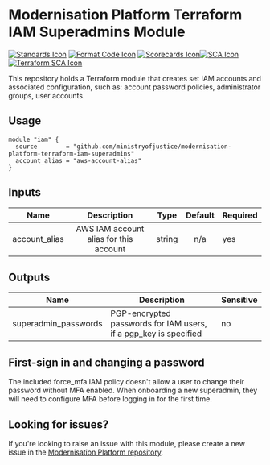 # Modernisation Platform Terraform IAM Superadmins Module
[![Standards Icon]][Standards Link] [![Format Code Icon]][Format Code Link] [![Scorecards Icon]][Scorecards Link][![SCA Icon]][SCA Link] [![Terraform SCA Icon]][Terraform SCA Link]

This repository holds a Terraform module that creates set IAM accounts and associated configuration, such as: account password policies, administrator groups, user accounts.

## Usage

```
module "iam" {
  source        = "github.com/ministryofjustice/modernisation-platform-terraform-iam-superadmins"
  account_alias = "aws-account-alias"
}
```

## Inputs

|     Name      |              Description               |  Type  | Default | Required |
| :-----------: | :------------------------------------: | :----: | :-----: | -------- |
| account_alias | AWS IAM account alias for this account | string |   n/a   | yes      |

## Outputs

| Name                 | Description                                                      | Sensitive |
| -------------------- | ---------------------------------------------------------------- | --------- |
| superadmin_passwords | PGP-encrypted passwords for IAM users, if a pgp_key is specified | no        |

## First-sign in and changing a password

The included force_mfa IAM policy doesn't allow a user to change their password without MFA enabled. When onboarding a new superadmin,
they will need to configure MFA before logging in for the first time.

## Looking for issues?

If you're looking to raise an issue with this module, please create a new issue in the [Modernisation Platform repository](https://github.com/ministryofjustice/modernisation-platform/issues).

[Standards Link]: https://github-community.service.justice.gov.uk/repository-standards/modernisation-platform-terraform-iam-superadmins "Repo standards badge."
[Standards Icon]: https://github-community.service.justice.gov.uk/repository-standards/api/modernisation-platform-terraform-iam-superadmins/badge
[Format Code Icon]: https://img.shields.io/github/actions/workflow/status/ministryofjustice/modernisation-platform-terraform-iam-superadmins/format-code.yml?labelColor=231f20&style=for-the-badge&label=Formate%20Code
[Format Code Link]: https://github.com/ministryofjustice/modernisation-platform-terraform-iam-superadmins/actions/workflows/format-code.yml
[Scorecards Icon]: https://img.shields.io/github/actions/workflow/status/ministryofjustice/modernisation-platform-terraform-iam-superadmins/scorecards.yml?branch=main&labelColor=231f20&style=for-the-badge&label=Scorecards
[Scorecards Link]: https://github.com/ministryofjustice/modernisation-platform-terraform-iam-superadmins/actions/workflows/scorecards.yml
[SCA Icon]: https://img.shields.io/github/actions/workflow/status/ministryofjustice/modernisation-platform-terraform-iam-superadmins/code-scanning.yml?branch=main&labelColor=231f20&style=for-the-badge&label=Secure%20Code%20Analysis
[SCA Link]: https://github.com/ministryofjustice/modernisation-platform-terraform-iam-superadmins/actions/workflows/code-scanning.yml
[Terraform SCA Icon]: https://img.shields.io/github/actions/workflow/status/ministryofjustice/modernisation-platform-terraform-iam-superadmins/code-scanning.yml?branch=main&labelColor=231f20&style=for-the-badge&label=Terraform%20Static%20Code%20Analysis
[Terraform SCA Link]: https://github.com/ministryofjustice/modernisation-platform-terraform-iam-superadmins/actions/workflows/terraform-static-analysis.yml
